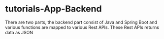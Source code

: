 # tutorials-App-Backend
There are two parts, the backend part consist of Java and Spring Boot and various functions are mapped to various Rest APIs. These Rest APIs returns data as JSON
